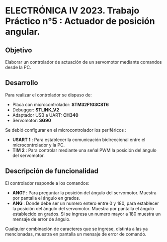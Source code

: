 # ELECTRÓNICA IV 2023. Trabajo Práctico n°5 : Actuador de posición angular. 

## Objetivo
Elaborar un controlador de actuación de  un servomotor mediante comandos desde la PC. 

## Desarrollo
Para realizar el controlador se dispuso de:
- Placa con microcontrolador: **STM32F103C8T6**
- Debugger: **STLINK_V2**
- Adaptador USB a UART: **CH340**
- Servomotor: **SG90**

Se debió configurar en el microcontrolador los periféricos :
- **USART 1** : Para establecer la comunicación bidireccional entre el microcontrolador y la PC.
- **TIM 2** : Para controlar mediante una señal PWM la posición del ángulo del servomotor.

## Descripción de funcionalidad
El controlador responde a los comandos:
- **ANG?** : Para preguntar la posición del ángulo del servomotor. Muestra por pantalla el ángulo en grados.
- **ANG <num>** : Donde <num> debe ser un numero entero entre 0 y 180, para establecer la posición del ángulo del servomotor. Muestra por pantalla el ángulo establecido en grados. Si se ingresa un numero mayor a 180 muestra un mensaje de error de ángulo.
  
Cualquier combinación de caracteres que se ingrese, distinta a las ya mencionadas, muestra en pantalla un mensaje de error de comando.
